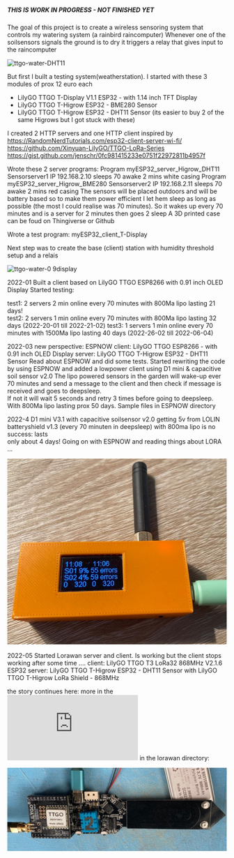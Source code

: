 ##### THIS IS WORK IN PROGRESS - NOT FINISHED YET #####

  The goal of this project is to create a wireless sensoring system that controls my watering system (a rainbird raincomputer)
  Whenever one of the soilsensors signals the ground is to dry it triggers a relay that gives input to the raincomputer  

![ttgo-water-DHT11](https://user-images.githubusercontent.com/96861311/150639059-e4c2bfb7-3b94-4467-84b0-293fc4706556.jpg)

  But first I built a testing system(weatherstation). I started with these 3 modules of prox 12 euro each
  - LilyGO TTGO T-Display V1.1 ESP32 - with 1.14 inch TFT Display
  - LilyGO TTGO T-Higrow ESP32 - BME280 Sensor
  - LilyGO TTGO T-Higrow ESP32 - DHT11 Sensor (its easier to buy 2 of the same Higrows but I got stuck with these)

  I created 2 HTTP servers and one HTTP client inspired by  
  https://RandomNerdTutorials.com/esp32-client-server-wi-fi/
  https://github.com/Xinyuan-LilyGO/TTGO-LoRa-Series 
  https://gist.github.com/jenschr/0fc981415233e0751f22972811b4957f

  Wrote these 2 server programs:
  Program myESP32_server_Higrow_DHT11  Sensorserver1 IP 192.168.2.10 sleeps 70 awake 2 mins white casing
  Program myESP32_server_Higrow_BME280 Sensorserver2 IP 192.168.2.11 sleeps 70 awake 2 mins red casing
  The sensors will be placed outdoors and will be battery based so to make them power efficient 
  I let hem sleep as long as possible (the most I could realise was 70 minutes). So it wakes up every 70 minutes
  and is a server for 2 minutes then goes 2 sleep A 3D printed case can be foud on Thingiverse or Github
  
  Wrote a test program: myESP32_client_T-Display
  
  Next step was to create the base (client) station with humidity threshold setup and a relais
    
  ![ttgo-water-0 9display](https://user-images.githubusercontent.com/96861311/150639033-a90b288c-eefd-4a6d-8f29-627297b8e9ea.jpg)
    
  2022-01 
  Built a client based on LilyGO TTGO ESP8266 with 0.91 inch OLED Display
  Started testing:
    
  test1: 2 servers 2 min online every 70 minutes with 800Ma  lipo lasting 21 days!   
  test2: 2 servers 1 min online every 70 minutes with 800Ma  lipo lasting 32 days (2022-20-01 till 2022-21-02)
  test3: 1 servers 1 min online every 70 minutes with 1500Ma lipo lasting 40 days (2022-26-02 till 2022-06-04)
     
  2022-03 new perspective: ESPNOW
  client: LilyGO TTGO ESP8266 - with 0.91 inch OLED Display
  server: LilyGO TTGO T-Higrow ESP32 - DHT11 Sensor 
  Read about ESPNOW and did some tests. Started rewriting the code by using ESPNOW and added a lowpower client using D1 mini & capacitive soil sensor v2.0
  The lipo powered sensors in the garden will wake-up ever 70 minutes and send a message to the client and then check if message is received and goes to deepsleep.   
  If not it will wait 5 seconds and retry 3 times before going to deepsleep. With 800Ma lipo lasting prox 50 days. Sample files in ESPNOW directory
    
  2022-4 D1 mini V3.1 with capacitive soilsensor v2.0 getting 5v from LOLIN batteryshield v1.3 (every 70 minuten in deepsleep) with 800ma lipo is no success: lasts   
  only about 4 days! Going on with ESPNOW and reading things about LORA ...  
   
 ![lora-receiver](https://github.com/gtmans/TTGOwateringsystem/blob/main/pics/lora-receiver.jpg)
 
  2022-05 Started Lorawan server and client. Is working but the client stops working after some time .... 
  client: LilyGO TTGO T3 LoRa32 868MHz V2.1.6 ESP32
  server: LilyGO TTGO T-Higrow ESP32 - DHT11 Sensor with LilyGO TTGO T-Higrow LoRa Shield - 868MHz
    

    
the story continues here:
   more in the ![readme.md](https://github.com/gtmans/TTGOwateringsystem/blob/main/lorawan/README.md) in the lorawan directory: 


![lora-transmitter](https://github.com/gtmans/TTGOwateringsystem/blob/main/pics/lora-transmitter.jpg)

